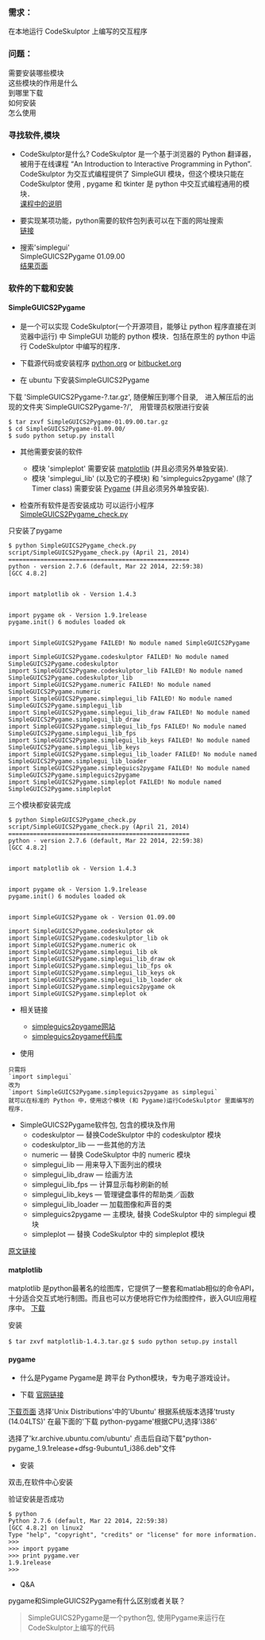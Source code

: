 ### 需求：
在本地运行 CodeSkulptor 上编写的交互程序

### 问题：
需要安装哪些模块  
这些模块的作用是什么  
到哪里下载  
如何安装  
怎么使用  

### 寻找软件,模块
+ CodeSkulptor是什么?
CodeSkulptor 是一个基于浏览器的 Python 翻译器，被用于在线课程 “An Introduction to Interactive Programming in Python”.  
CodeSkulptor 为交互式编程提供了 SimpleGUI 模块，但这个模块只能在 CodeSkulptor 使用 , pygame 和 tkinter 是 python 中交互式编程通用的模块．  
[课程中的说明](http://www.codeskulptor.org/demos.html#tabs-Demos)  

+ 要实现某项功能，python需要的软件包列表可以在下面的网址搜索  
[链接](https://pypi.python.org/pypi)

+ 搜索'simplegui'  
SimpleGUICS2Pygame 01.09.00  
[结果页面](https://pypi.python.org/pypi?%3Aaction=search&term=simplegui&submit=search)  

### 软件的下载和安装

#### SimpleGUICS2Pygame
+ 是一个可以实现 CodeSkulptor(一个开源项目，能够让 python 程序直接在浏览器中运行) 中 SimpleGUI 功能的 python 模块．包括在原生的 python 中运行 CodeSkulptor 中编写的程序．
+ 下载源代码或安装程序
[python.org](https://pypi.python.org/pypi/SimpleGUICS2Pygame) or [bitbucket.org](https://bitbucket.org/OPiMedia/simpleguics2pygame)

+ 在 ubuntu 下安装SimpleGUICS2Pygame

下载 'SimpleGUICS2Pygame-?.tar.gz', 随便解压到哪个目录,　进入解压后的出现的文件夹`SimpleGUICS2Pygame-?/',　用管理员权限进行安装
```
$ tar zxvf SimpleGUICS2Pygame-01.09.00.tar.gz
$ cd SimpleGUICS2Pygame-01.09.00/
$ sudo python setup.py install
```

+ 其他需要安装的软件
    - 模块 'simpleplot' 需要安装 [matplotlib](http://matplotlib.org/) (并且必须另外单独安装).
    - 模块 'simplegui_lib' (以及它的子模块) 和 'simpleguics2pygame' (除了Timer class) 需要安装 [Pygame](http://www.pygame.org/) (并且必须另外单独安装).

+ 检查所有软件是否安装成功
可以运行小程序[SimpleGUICS2Pygame_check.py](https://bitbucket.org/OPiMedia/simpleguics2pygame/src/default/SimpleGUICS2Pygame/script/) 

只安装了pygame
```
$ python SimpleGUICS2Pygame_check.py
script/SimpleGUICS2Pygame_check.py (April 21, 2014)
===================================================
python - version 2.7.6 (default, Mar 22 2014, 22:59:38) 
[GCC 4.8.2]


import matplotlib ok - Version 1.4.3


import pygame ok - Version 1.9.1release
pygame.init() 6 modules loaded ok


import SimpleGUICS2Pygame FAILED! No module named SimpleGUICS2Pygame

import SimpleGUICS2Pygame.codeskulptor FAILED! No module named SimpleGUICS2Pygame.codeskulptor
import SimpleGUICS2Pygame.codeskulptor_lib FAILED! No module named SimpleGUICS2Pygame.codeskulptor_lib
import SimpleGUICS2Pygame.numeric FAILED! No module named SimpleGUICS2Pygame.numeric
import SimpleGUICS2Pygame.simplegui_lib FAILED! No module named SimpleGUICS2Pygame.simplegui_lib
import SimpleGUICS2Pygame.simplegui_lib_draw FAILED! No module named SimpleGUICS2Pygame.simplegui_lib_draw
import SimpleGUICS2Pygame.simplegui_lib_fps FAILED! No module named SimpleGUICS2Pygame.simplegui_lib_fps
import SimpleGUICS2Pygame.simplegui_lib_keys FAILED! No module named SimpleGUICS2Pygame.simplegui_lib_keys
import SimpleGUICS2Pygame.simplegui_lib_loader FAILED! No module named SimpleGUICS2Pygame.simplegui_lib_loader
import SimpleGUICS2Pygame.simpleguics2pygame FAILED! No module named SimpleGUICS2Pygame.simpleguics2pygame
import SimpleGUICS2Pygame.simpleplot FAILED! No module named SimpleGUICS2Pygame.simpleplot
```

三个模块都安装完成
```
$ python SimpleGUICS2Pygame_check.py
script/SimpleGUICS2Pygame_check.py (April 21, 2014)
===================================================
python - version 2.7.6 (default, Mar 22 2014, 22:59:38) 
[GCC 4.8.2]


import matplotlib ok - Version 1.4.3


import pygame ok - Version 1.9.1release
pygame.init() 6 modules loaded ok


import SimpleGUICS2Pygame ok - Version 01.09.00

import SimpleGUICS2Pygame.codeskulptor ok
import SimpleGUICS2Pygame.codeskulptor_lib ok
import SimpleGUICS2Pygame.numeric ok
import SimpleGUICS2Pygame.simplegui_lib ok
import SimpleGUICS2Pygame.simplegui_lib_draw ok
import SimpleGUICS2Pygame.simplegui_lib_fps ok
import SimpleGUICS2Pygame.simplegui_lib_keys ok
import SimpleGUICS2Pygame.simplegui_lib_loader ok
import SimpleGUICS2Pygame.simpleguics2pygame ok
import SimpleGUICS2Pygame.simpleplot ok
```

+ 相关链接
    - [simpleguics2pygame网站](http://simpleguics2pygame.readthedocs.org/en/latest/)
    - [simpleguics2pygame代码库](https://bitbucket.org/OPiMedia/simpleguics2pygame)

+ 使用
```
只需将
`import simplegui`
改为
`import SimpleGUICS2Pygame.simpleguics2pygame as simplegui`
就可以在标准的 Python 中，使用这个模块 (和 Pygame)运行CodeSkulptor 里面编写的程序.
```

+ SimpleGUICS2Pygame软件包, 包含的模块及作用
    - codeskulptor — 替换CodeSkulptor 中的 codeskulptor 模块
    - codeskulptor_lib — 一些其他的方法
    - numeric — 替换 CodeSkulptor 中的 numeric 模块
    - simplegui_lib — 用来导入下面列出的模块
    - simplegui_lib_draw — 绘画方法
    - simplegui_lib_fps — 计算显示每秒刷新的帧
    - simplegui_lib_keys — 管理键盘事件的帮助类／函数
    - simplegui_lib_loader —  加载图像和声音的类
    - simpleguics2pygame — 主模块, 替换 CodeSkulptor 中的 simplegui 模块
    - simpleplot — 替换 CodeSkulptor 中的 simpleplot 模块

[原文链接](https://simpleguics2pygame.readthedocs.org/en/latest/modules.html)

#### matplotlib
matplotlib 是python最著名的绘图库，它提供了一整套和matlab相似的命令API，十分适合交互式地行制图。而且也可以方便地将它作为绘图控件，嵌入GUI应用程序中。
[下载](http://matplotlib.org/downloads.html)

安装

`$ tar zxvf matplotlib-1.4.3.tar.gz`
`$ sudo python setup.py install`

#### pygame
+ 什么是Pygame
Pygame是 跨平台 Python模块，专为电子游戏设计。

+ 下载
[官网链接](www.pygame.org)

[下载页面](http://www.pygame.org/download.shtml)
选择'Unix Distributions'中的'Ubuntu'
根据系统版本选择'trusty (14.04LTS)'
在最下面的'下载 python-pygame'根据CPU,选择'i386'

选择了'kr.archive.ubuntu.com/ubuntu'
点击后自动下载"python-pygame_1.9.1release+dfsg-9ubuntu1_i386.deb"文件

+ 安装

双击,在软件中心安装

验证安装是否成功
```
$ python
Python 2.7.6 (default, Mar 22 2014, 22:59:38) 
[GCC 4.8.2] on linux2
Type "help", "copyright", "credits" or "license" for more information.
>>> 
>>> import pygame
>>> print pygame.ver
1.9.1release
>>> 
```

+ Q&A

pygame和SimpleGUICS2Pygame有什么区别或者关联？
>SimpleGUICS2Pygame是一个python包, 使用Pygame来运行在CodeSkulptor上编写的代码